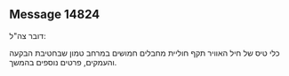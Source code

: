 ## Message 14824

דובר צה"ל:

כלי טיס של חיל האוויר תקף חוליית מחבלים חמושים במרחב טמון שבחטיבת הבקעה והעמקים, פרטים נוספים בהמשך.

